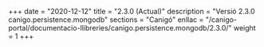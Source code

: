+++
date        = "2020-12-12"
title       = "2.3.0 (Actual)"
description = "Versió 2.3.0 canigo.persistence.mongodb"
sections    = "Canigó"
enllac		= "/canigo-portal/documentacio-llibreries/canigo.persistence.mongodb/2.3.0/"
weight		= 1
+++
